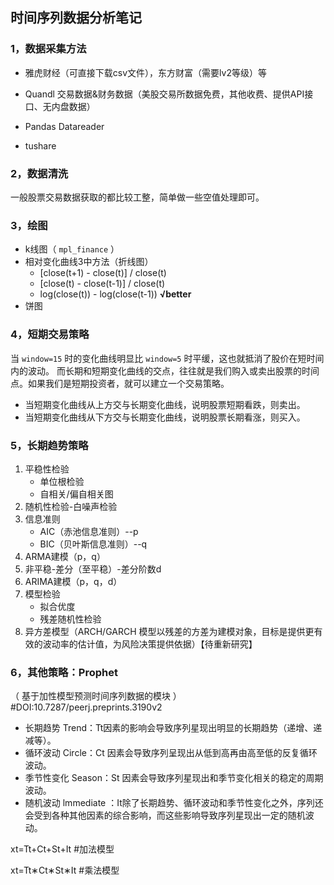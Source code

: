 ## 时间序列数据分析笔记

### 1，数据采集方法

- 雅虎财经（可直接下载csv文件），东方财富（需要lv2等级）等

- Quandl 交易数据&财务数据（美股交易所数据免费，其他收费、提供API接口、无内盘数据）

- Pandas Datareader

- tushare

### 2，数据清洗

一般股票交易数据获取的都比较工整，简单做一些空值处理即可。

### 3，绘图

- k线图（ `mpl_finance` ）
- 相对变化曲线3中方法（折线图）
  - [close(t+1) - close(t)] / close(t)
  - [close(t) - close(t-1)] / close(t)
  - log(close(t)) - log(close(t-1))      **√better**
- 饼图

### 4，短期交易策略

当 `window=15` 时的变化曲线明显比 `window=5` 时平缓，这也就抵消了股价在短时间内的波动。 而长期和短期变化曲线的交点，往往就是我们购入或卖出股票的时间点。如果我们是短期投资者，就可以建立一个交易策略。

- 当短期变化曲线从上方交与长期变化曲线，说明股票短期看跌，则卖出。
- 当短期变化曲线从下方交与长期变化曲线，说明股票长期看涨，则买入。

### 5，长期趋势策略

1. 平稳性检验
   - 单位根检验
   - 自相关/偏自相关图
2. 随机性检验-白噪声检验
3. 信息准则
   - AIC（赤池信息准则）--p
   - BIC（贝叶斯信息准则）--q
4. ARMA建模（p，q）
5. 非平稳-差分（至平稳）-差分阶数d
6. ARIMA建模（p，q，d）
7. 模型检验
   - 拟合优度
   - 残差随机性检验
8. 异方差模型（ARCH/GARCH 模型以残差的方差为建模对象，目标是提供更有效的波动率的估计值，为风险决策提供依据）【待重新研究】

### 6，其他策略：Prophet   

（ 基于加性模型预测时间序列数据的模块 ）#DOI:10.7287/peerj.preprints.3190v2 

- 长期趋势 Trend：Tt因素的影响会导致序列星现出明显的长期趋势（递增、递减等）。
- 循环波动 Circle：Ct 因素会导致序列呈现出从低到高再由高至低的反复循环波动。
- 季节性变化 Season：St 因素会导致序列星现出和季节变化相关的稳定的周期波动。
- 随机波动 lmmediate ：It除了长期趋势、循环波动和季节性变化之外，序列还会受到各种其他因素的综合影响，而这些影响导致序列星现出一定的随机波动。

xt=Tt+Ct+St+It   #加法模型

xt=Tt∗Ct∗St∗It    #乘法模型






